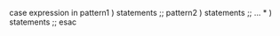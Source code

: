 case expression in
    pattern1 )
        statements ;;
    pattern2 )
        statements ;;
    ...
    * )
        statements ;;
esac
